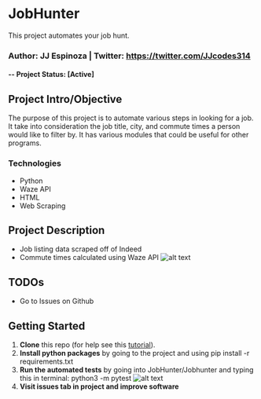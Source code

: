 # JobHunter
This project automates your job hunt.
### Author: JJ Espinoza | Twitter: https://twitter.com/JJcodes314



#### -- Project Status: [Active]

## Project Intro/Objective
The purpose of this project is to automate various steps in looking for a job. It take into consideration the job title, city, and commute times a person would like to filter by. It has various modules that could be useful for other programs. 


### Technologies
* Python
* Waze API
* HTML
* Web Scraping

## Project Description
* Job listing data scraped off of Indeed
* Commute times calculated using Waze API
![alt text](https://github.com/espin086/JobHunter/blob/master/images/folder_structure.png)

## TODOs

- Go to Issues on Github

## Getting Started

1. **Clone** this repo (for help see this [tutorial](https://help.github.com/articles/cloning-a-repository/)).
2. **Install python packages** by going to the project and using pip install -r requirements.txt
3. **Run the automated tests** by going into JobHunter/Jobhunter and typing this in terminal: python3 -m pytest
![alt text](https://github.com/espin086/JobHunter/blob/master/images/test_output.png)
4. **Visit issues tab in project and improve software**




